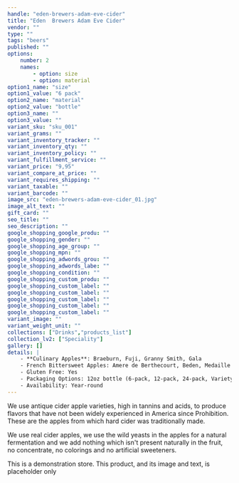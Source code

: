 ```yaml
---
handle: "eden-brewers-adam-eve-cider"
title: "Eden  Brewers Adam Eve Cider"
vendor: ""
type: ""
tags: "beers"
published: ""
options:
    number: 2
    names:
        - option: size
        - option: material
option1_name: "size"
option1_value: "6 pack"
option2_name: "material"
option2_value: "bottle"
option3_name: ""
option3_value: ""
variant_sku: "sku_001"
variant_grams: ""
variant_inventory_tracker: ""
variant_inventory_qty: ""
variant_inventory_policy: ""
variant_fulfillment_service: ""
variant_price: "9,95"
variant_compare_at_price: ""
variant_requires_shipping: ""
variant_taxable: ""
variant_barcode: ""
image_src: "eden-brewers-adam-eve-cider_01.jpg"
image_alt_text: ""
gift_card: ""
seo_title: ""
seo_description: ""
google_shopping_google_produ: ""
google_shopping_gender: ""
google_shopping_age_group: ""
google_shopping_mpn: ""
google_shopping_adwords_grou: ""
google_shopping_adwords_labe: ""
google_shopping_condition: ""
google_shopping_custom_produ: ""
google_shopping_custom_label: ""
google_shopping_custom_label: ""
google_shopping_custom_label: ""
google_shopping_custom_label: ""
google_shopping_custom_label: ""
variant_image: ""
variant_weight_unit: ""
collections: ["Drinks","products_list"]
collection_lv2: ["Speciality"]
gallery: []
details: |
    - **Culinary Apples**: Braeburn, Fuji, Granny Smith, Gala
    - French Bittersweet Apples: Amere de Berthecourt, Beden, Medaille d’or, - Michelin, and Binet Rouge
    - Gluten Free: Yes
    - Packaging Options: 12oz bottle (6-pack, 12-pack, 24-pack, Variety Pack), 12oz can (12-pack), 16oz can (Single serve, 4-pack)
    - Availability: Year-round
---
```


We use antique cider apple varieties, high in tannins and acids, to produce flavors that have not been widely experienced in America since Prohibition. These are the apples from which hard cider was traditionally made.

We use real cider apples, we use the wild yeasts in the apples for a natural fermentation and we add nothing which isn't present naturally in the fruit, no concentrate, no colorings and no artificial sweeteners.

This is a demonstration store. This product, and its image and text, is placeholder only